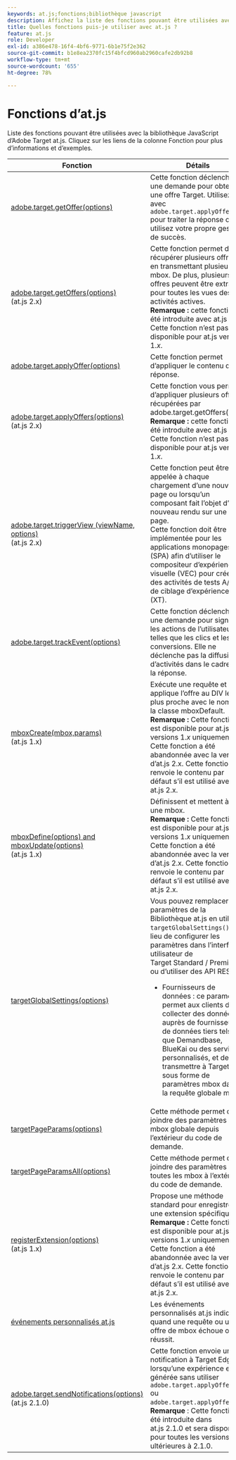 ```yaml
---
keywords: at.js;fonctions;bibliothèque javascript
description: Affichez la liste des fonctions pouvant être utilisées avec les versions 1.x et 2.x de la bibliothèque JavaScript at.js dans Adobe Target.
title: Quelles fonctions puis-je utiliser avec at.js ?
feature: at.js
role: Developer
exl-id: a386e478-16f4-4bf6-9771-6b1e75f2e362
source-git-commit: b1e8ea2370fc15f4bfcd960ab2960cafe2db92b8
workflow-type: tm+mt
source-wordcount: '655'
ht-degree: 78%

---
```


# Fonctions d’at.js

Liste des fonctions pouvant être utilisées avec la bibliothèque JavaScript d’Adobe Target at.js. Cliquez sur les liens de la colonne Fonction pour plus d’informations et d’exemples.

| Fonction | Détails |
| --- | --- | 
| [adobe.target.getOffer(options)](https://developer.adobe.com/target/implement/client-side/atjs/atjs-functions/adobe-target-getoffer/) | Cette fonction déclenche une demande pour obtenir une offre Target. Utilisez avec `adobe.target.applyOffer()` pour traiter la réponse ou utilisez votre propre gestion de succès. |
| [adobe.target.getOffers(options)](https://developer.adobe.com/target/implement/client-side/atjs/atjs-functions/adobe-target-getoffers-atjs-2/)<br>(at.js 2.x) | Cette fonction permet de récupérer plusieurs offres en transmettant plusieurs mbox. De plus, plusieurs offres peuvent être extraites pour toutes les vues des activités actives.<br>**Remarque :** cette fonction a été introduite avec at.js 2.x. Cette fonction n’est pas disponible pour at.js version 1.*x*. |
| [adobe.target.applyOffer(options)](https://developer.adobe.com/target/implement/client-side/atjs/atjs-functions/adobe-target-applyoffer/) | Cette fonction permet d’appliquer le contenu de la réponse. |
| [adobe.target.applyOffers(options)](https://developer.adobe.com/target/implement/client-side/atjs/atjs-functions/adobe-target-applyoffers-atjs-2/)<br>(at.js 2.x) | Cette fonction vous permet d’appliquer plusieurs offres récupérées par adobe.target.getOffers().<br>**Remarque :** cette fonction a été introduite avec at.js 2.x. Cette fonction n’est pas disponible pour at.js version 1.*x*. |
| [adobe.target.triggerView (viewName, options)](https://developer.adobe.com/target/implement/client-side/atjs/atjs-functions/adobe-target-triggerview-atjs-2/)<br>(at.js 2.x) | Cette fonction peut être appelée à chaque chargement d’une nouvelle page ou lorsqu’un composant fait l’objet d’un nouveau rendu sur une page.<br> Cette fonction doit être implémentée pour les applications monopages (SPA) afin d’utiliser le compositeur d’expérience visuelle (VEC) pour créer des activités de tests A/B et de ciblage d’expérience (XT). |
| [adobe.target.trackEvent(options)](https://developer.adobe.com/target/implement/client-side/atjs/atjs-functions/adobe-target-trackevent/) | Cette fonction déclenche une demande pour signaler les actions de l’utilisateur, telles que les clics et les conversions. Elle ne déclenche pas la diffusion d’activités dans le cadre de la réponse. |
| [mboxCreate(mbox,params)](https://developer.adobe.com/target/implement/client-side/atjs/atjs-functions/mboxcreate-atjs/)<br>(at.js 1.x) | Exécute une requête et applique l’offre au DIV le plus proche avec le nom de la classe mboxDefault.<br>**Remarque :** Cette fonction est disponible pour at.js versions 1.*x* uniquement. Cette fonction a été abandonnée avec la version d’at.js 2.x. Cette fonction renvoie le contenu par défaut s’il est utilisé avec at.js 2.x. |
| [mboxDefine(options) and mboxUpdate(options)](https://developer.adobe.com/target/implement/client-side/atjs/atjs-functions/mboxdefine-mboxupdate-atjs-1x/)<br>(at.js 1.x) | Définissent et mettent à jour une mbox.<br>**Remarque :** Cette fonction est disponible pour at.js versions 1.*x* uniquement. Cette fonction a été abandonnée avec la version d’at.js 2.x. Cette fonction renvoie le contenu par défaut s’il est utilisé avec at.js 2.x. |
| [targetGlobalSettings(options)](https://developer.adobe.com/target/implement/client-side/atjs/atjs-functions/targetglobalsettings/) | Vous pouvez remplacer les paramètres de la Bibliothèque at.js en utilisant `targetGlobalSettings()` au lieu de configurer les paramètres dans l’interface utilisateur de Target Standard / Premium, ou d’utiliser des API REST.<ul><li>Fournisseurs de données : ce paramètre permet aux clients de collecter des données auprès de fournisseurs de données tiers tels que Demandbase, BlueKai ou des services personnalisés, et de les transmettre à Target sous forme de paramètres mbox dans la requête globale mbox.</li></ul> |
| [targetPageParams(options)](https://developer.adobe.com/target/implement/client-side/atjs/atjs-functions/targetpageparams/) | Cette méthode permet de joindre des paramètres à la mbox globale depuis l’extérieur du code de demande. |
| [targetPageParamsAll(options)](https://developer.adobe.com/target/implement/client-side/atjs/atjs-functions/targetpageparamsall/) | Cette méthode permet de joindre des paramètres à toutes les mbox à l’extérieur du code de demande. |
| [registerExtension(options)](https://developer.adobe.com/target/implement/client-side/atjs/atjs-functions/registerextension-atjs-1x/)<br>(at.js 1.x) | Propose une méthode standard pour enregistrer une extension spécifique.<br>**Remarque :** Cette fonction est disponible pour at.js versions 1.*x* uniquement. Cette fonction a été abandonnée avec la version d’at.js 2.x. Cette fonction renvoie le contenu par défaut s’il est utilisé avec at.js 2.x. |
| [événements personnalisés at.js](https://developer.adobe.com/target/implement/client-side/atjs/atjs-functions/atjs-custom-events/) | Les événements personnalisés at.js indiquent quand une requête ou une offre de mbox échoue ou réussit. |
| [adobe.target.sendNotifications(options)](https://developer.adobe.com/target/implement/client-side/atjs/atjs-functions/adobe-target-sendnotifications-atjs-21/)<br>(at.js 2.1.0) | Cette fonction envoie une notification à Target Edge lorsqu’une expérience est générée sans utiliser `adobe.target.applyOffer()` ou `adobe.target.applyOffers()`.<br>**Remarque** : Cette fonction a été introduite dans at.js 2.1.0 et sera disponible pour toutes les versions ultérieures à 2.1.0. |
